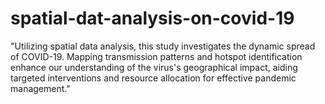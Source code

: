 # spatial-dat-analysis-on-covid-19
"Utilizing spatial data analysis, this study investigates the dynamic spread of COVID-19. Mapping transmission patterns and hotspot identification enhance our understanding of the virus's geographical impact, aiding targeted interventions and resource allocation for effective pandemic management."
